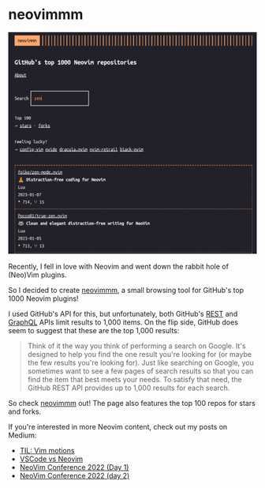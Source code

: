 # neovimmm

![screenshot.png](screenshot.png)

Recently, I fell in love with Neovim and went down the rabbit hole of (Neo)Vim plugins.

So I decided to create [neovimmm](https://tomdeneire.github.io/neovimmm/), a small browsing tool for GitHub's top 1000 Neovim plugins!

I used GitHub's API for this, but unfortunately, both GitHub's [REST](https://docs.github.com/en/rest/search?apiVersion=2022-11-28) and [GraphQL](https://docs.github.com/en/graphql/overview/resource-limitations) APIs limit results to 1,000 items. On the flip side, GitHub does seem to suggest that these are the top 1,000 results:

> Think of it the way you think of performing a search on Google. It's designed to help you find the one result you're looking for (or maybe the few results you're looking for). Just like searching on Google, you sometimes want to see a few pages of search results so that you can find the item that best meets your needs. To satisfy that need, the GitHub REST API provides up to 1,000 results for each search.

So check [neovimmm](https://tomdeneire.github.io/neovimmm/) out! The page also features the top 100 repos for stars and forks.

If you're interested in more Neovim content, check out my posts on Medium:

- [TIL: Vim motions](https://tomdeneire.medium.com/til-vim-motions-49ef8ca8f064)
- [VSCode vs Neovim](https://tomdeneire.medium.com/vscode-vs-neovim-164cfc7b8399)
- [NeoVim Conference 2022 (Day 1)](https://tomdeneire.medium.com/neovim-conference-2022-day-1-b65099ce3391)
- [NeoVim Conference 2022 (day 2)](https://tomdeneire.medium.com/neovim-conference-2022-day-2-24820d8226e)




